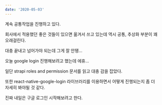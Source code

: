 ```yaml
---
date: '2020-05-03'
---
```


계속 공통작업을 진행하고 있다.

회사에서 적용했던 좋은 것들이 있으면 옮겨서 쓰고 있는데 역시 공통, 추상화 부분이 꽤 오래걸린다.

대충 끝내고 넘어가야 되는데 그게 잘 안됑...

오늘 google login 진행해보려고 했는데 에휴...

일단 strapi roles and permission 문서를 읽고 대충 감을 잡았다.

또한 react-native-google-login 라이브러리를 이용하면서 어떻게 진행되는지 좀 더 자세히 봐야될 것 같다.

진짜 내일은 구글 로그인 시작해보려고 한다.
